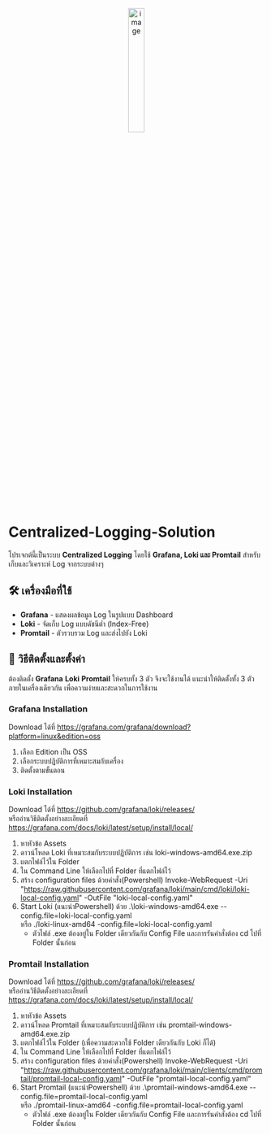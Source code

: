 <p align="center">
  <img src="https://github.com/user-attachments/assets/4376f6fe-0324-4a0b-89ed-bb5407a80c6f" alt="image" width="25%">
</p>

# Centralized-Logging-Solution

โปรเจกต์นี้เป็นระบบ **Centralized Logging** โดยใช้ **Grafana, Loki และ Promtail** สำหรับเก็บและวิเคราะห์ Log จากระบบต่างๆ

## 🛠️ เครื่องมือที่ใช้
- **Grafana** - แสดงผลข้อมูล Log ในรูปแบบ Dashboard
- **Loki** - จัดเก็บ Log แบบดัชนีต่ำ (Index-Free)
- **Promtail** - ตัวรวบรวม Log และส่งไปยัง Loki

## 🚀 วิธีติดตั้งและตั้งค่า
ต้องติดตั้ง **Grafana** **Loki** **Promtail** ให้ครบทั้ง 3 ตัว จึงจะใช้งานได้
แนะนำให้ติดตั้งทั้ง 3 ตัว ภายในเครื่องเดียวกัน เพื่อความง่ายและสะดวกในการใช้งาน

### Grafana Installation
Download ได้ที่ https://grafana.com/grafana/download?platform=linux&edition=oss
1. เลือก Edition เป็น OSS
2. เลือกระบบปฏิบัติการที่เหมาะสมกับเครื่อง
3. ติดตั้งตามขั้นตอน

### Loki Installation
Download ได้ที่ https://github.com/grafana/loki/releases/<br>
หรืออ่านวิธีติดตั้งอย่างละเอียดที่ https://grafana.com/docs/loki/latest/setup/install/local/
1. หาหัวข้อ Assets
2. ดาวน์โหลด Loki ที่เหมาะสมกับระบบปฏิบัติการ เช่น loki-windows-amd64.exe.zip
3. แตกไฟล์ไว้ใน Folder
4. ใน Command Line ให้เลือกไปที่ Folder ที่แตกไฟล์ไว้
5. สร้าง configuration files ด้วยคำสั่ง(Powershell) Invoke-WebRequest -Uri "https://raw.githubusercontent.com/grafana/loki/main/cmd/loki/loki-local-config.yaml" -OutFile "loki-local-config.yaml"
6. Start Loki (แนะนำPowershell) ด้วย .\loki-windows-amd64.exe --config.file=loki-local-config.yaml<br>
   หรือ ./loki-linux-amd64 -config.file=loki-local-config.yaml
   * ตัวไฟล์ .exe ต้องอยู่ใน Folder เดียวกันกับ Config File และการรันคำสั่งต้อง cd ไปที่ Folder นั้นก่อน
  
### Promtail Installation
Download ได้ที่ https://github.com/grafana/loki/releases/<br>
หรืออ่านวิธีติดตั้งอย่างละเอียดที่ https://grafana.com/docs/loki/latest/setup/install/local/
1. หาหัวข้อ Assets
2. ดาวน์โหลด Promtail ที่เหมาะสมกับระบบปฏิบัติการ เช่น promtail-windows-amd64.exe.zip
3. แตกไฟล์ไว้ใน Folder (เพื่อความสะดวกใช้ Folder เดียวกันกับ Loki ก็ได้)
4. ใน Command Line ให้เลือกไปที่ Folder ที่แตกไฟล์ไว้
5. สร้าง configuration files ด้วยคำสั่ง(Powershell) Invoke-WebRequest -Uri "https://raw.githubusercontent.com/grafana/loki/main/clients/cmd/promtail/promtail-local-config.yaml" -OutFile "promtail-local-config.yaml"
6. Start Promtail (แนะนำPowershell) ด้วย .\promtail-windows-amd64.exe --config.file=promtail-local-config.yaml<br>
   หรือ ./promtail-linux-amd64 -config.file=promtail-local-config.yaml
    * ตัวไฟล์ .exe ต้องอยู่ใน Folder เดียวกันกับ Config File และการรันคำสั่งต้อง cd ไปที่ Folder นั้นก่อน





